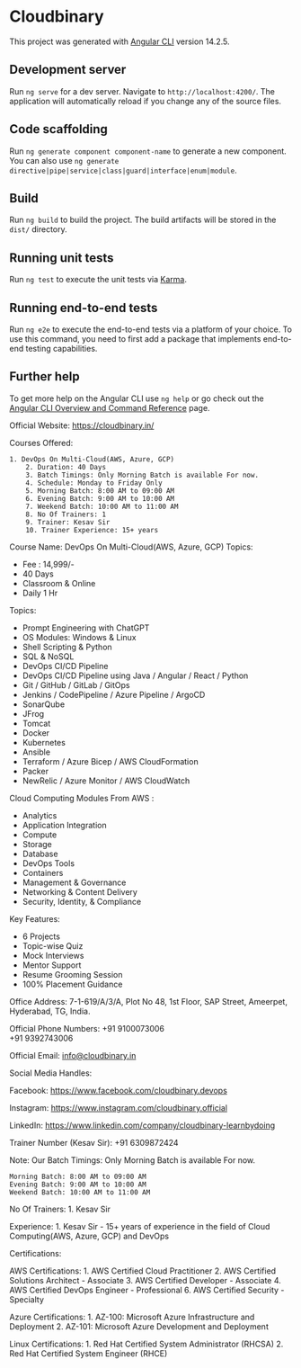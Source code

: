 # Cloudbinary

This project was generated with [Angular CLI](https://github.com/angular/angular-cli) version 14.2.5.

## Development server

Run `ng serve` for a dev server. Navigate to `http://localhost:4200/`. The application will automatically reload if you change any of the source files.

## Code scaffolding

Run `ng generate component component-name` to generate a new component. You can also use `ng generate directive|pipe|service|class|guard|interface|enum|module`.

## Build

Run `ng build` to build the project. The build artifacts will be stored in the `dist/` directory.

## Running unit tests

Run `ng test` to execute the unit tests via [Karma](https://karma-runner.github.io).

## Running end-to-end tests

Run `ng e2e` to execute the end-to-end tests via a platform of your choice. To use this command, you need to first add a package that implements end-to-end testing capabilities.

## Further help

To get more help on the Angular CLI use `ng help` or go check out the [Angular CLI Overview and Command Reference](https://angular.io/cli) page.


Official Website: https://cloudbinary.in/

Courses Offered:

    1. DevOps On Multi-Cloud(AWS, Azure, GCP)
        2. Duration: 40 Days 
        3. Batch Timings: Only Morning Batch is available For now.
        4. Schedule: Monday to Friday Only 
        5. Morning Batch: 8:00 AM to 09:00 AM
        6. Evening Batch: 9:00 AM to 10:00 AM
        7. Weekend Batch: 10:00 AM to 11:00 AM
        8. No Of Trainers: 1
        9. Trainer: Kesav Sir
        10. Trainer Experience: 15+ years

Course Name: DevOps On Multi-Cloud(AWS, Azure, GCP) Topics:

- Fee : 14,999/-
- 40 Days
- Classroom & Online
- Daily 1 Hr

Topics:
- Prompt Engineering with ChatGPT
- OS Modules: Windows & Linux
- Shell Scripting & Python 
- SQL & NoSQL
- DevOps CI/CD Pipeline
- DevOps CI/CD Pipeline using Java / Angular / React / Python
- Git / GitHub / GitLab / GitOps 
- Jenkins / CodePipeline / Azure Pipeline / ArgoCD
- SonarQube
- JFrog
- Tomcat
- Docker
- Kubernetes
- Ansible
- Terraform / Azure Bicep / AWS CloudFormation
- Packer
- NewRelic / Azure Monitor / AWS CloudWatch

Cloud Computing Modules From AWS :
- Analytics
- Application Integration
- Compute
- Storage
- Database
- DevOps Tools
- Containers
- Management & Governance
- Networking & Content Delivery
- Security, Identity, & Compliance

Key Features:
- 6 Projects
- Topic-wise Quiz
- Mock Interviews
- Mentor Support
- Resume Grooming Session
- 100% Placement Guidance


Office Address:
7-1-619/A/3/A, Plot No 48, 1st Floor, SAP Street, Ameerpet, Hyderabad, TG, India.

Official Phone Numbers:
+91 9100073006  
+91 9392743006

Official Email:
info@cloudbinary.in

Social Media Handles:

Facebook: https://www.facebook.com/cloudbinary.devops

Instagram: https://www.instagram.com/cloudbinary.official

LinkedIn: https://www.linkedin.com/company/cloudbinary-learnbydoing

Trainer Number (Kesav Sir):
+91 6309872424

Note:
    Our Batch Timings: Only Morning Batch is available For now.
    
    Morning Batch: 8:00 AM to 09:00 AM
    Evening Batch: 9:00 AM to 10:00 AM
    Weekend Batch: 10:00 AM to 11:00 AM

No Of Trainers:
    1. Kesav Sir

Experience:
    1. Kesav Sir
        - 15+ years of experience in the field of Cloud Computing(AWS, Azure, GCP) and DevOps
        
Certifications:

AWS Certifications:
    1. AWS Certified Cloud Practitioner
    2. AWS Certified Solutions Architect - Associate
    3. AWS Certified Developer - Associate
    4. AWS Certified DevOps Engineer - Professional
    6. AWS Certified Security - Specialty

Azure Certifications:
    1. AZ-100: Microsoft Azure Infrastructure and Deployment 
    2. AZ-101: Microsoft Azure Development and Deployment

Linux Certifications:
    1. Red Hat Certified System Administrator (RHCSA)
    2. Red Hat Certified System Engineer (RHCE)
    